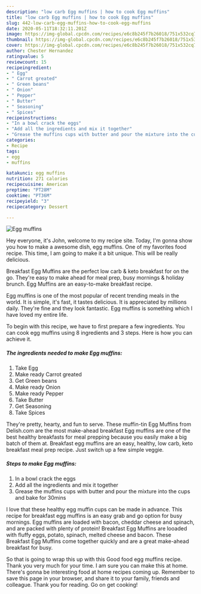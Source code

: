 ```yaml
---
description: "low carb Egg muffins | how to cook Egg muffins"
title: "low carb Egg muffins | how to cook Egg muffins"
slug: 442-low-carb-egg-muffins-how-to-cook-egg-muffins
date: 2020-05-11T18:32:11.201Z
image: https://img-global.cpcdn.com/recipes/e6c8b245f7b26018/751x532cq70/egg-muffins-recipe-main-photo.jpg
thumbnail: https://img-global.cpcdn.com/recipes/e6c8b245f7b26018/751x532cq70/egg-muffins-recipe-main-photo.jpg
cover: https://img-global.cpcdn.com/recipes/e6c8b245f7b26018/751x532cq70/egg-muffins-recipe-main-photo.jpg
author: Chester Hernandez
ratingvalue: 5
reviewcount: 15
recipeingredient:
- " Egg"
- " Carrot greated"
- " Green beans"
- " Onion"
- " Pepper"
- " Butter"
- " Seasoning"
- " Spices"
recipeinstructions:
- "In a bowl crack the eggs"
- "Add all the ingredients and mix it together"
- "Grease the muffins cups with butter and pour the mixture into the cups and bake for 30mins"
categories:
- Recipe
tags:
- egg
- muffins

katakunci: egg muffins 
nutrition: 271 calories
recipecuisine: American
preptime: "PT28M"
cooktime: "PT36M"
recipeyield: "3"
recipecategory: Dessert

---
```



![Egg muffins](https://img-global.cpcdn.com/recipes/e6c8b245f7b26018/751x532cq70/egg-muffins-recipe-main-photo.jpg)

Hey everyone, it's John, welcome to my recipe site. Today, I'm gonna show you how to make a awesome dish, egg muffins. One of my favorites food recipe. This time, I am going to make it a bit unique. This will be really delicious.

Breakfast Egg Muffins are the perfect low carb &amp; keto breakfast for on the go. They&#39;re easy to make ahead for meal prep, busy mornings &amp; holiday brunch. Egg Muffins are an easy-to-make breakfast recipe.

Egg muffins is one of the most popular of recent trending meals in the world. It is simple, it's fast, it tastes delicious. It is appreciated by millions daily. They're fine and they look fantastic. Egg muffins is something which I have loved my entire life.


To begin with this recipe, we have to first prepare a few ingredients. You can cook egg muffins using 8 ingredients and 3 steps. Here is how you can achieve it.

<!--inarticleads1-->

##### The ingredients needed to make Egg muffins:

1. Take  Egg
1. Make ready  Carrot greated
1. Get  Green beans
1. Make ready  Onion
1. Make ready  Pepper
1. Take  Butter
1. Get  Seasoning
1. Take  Spices


They&#39;re pretty, hearty, and fun to serve. These muffin-tin Egg Muffins from Delish.com are the most make-ahead breakfast Egg muffins are one of the best healthy breakfasts for meal prepping because you easily make a big batch of them at. Breakfast egg muffins are an easy, healthy, low carb, keto breakfast meal prep recipe. Just switch up a few simple veggie. 

<!--inarticleads2-->

##### Steps to make Egg muffins:

1. In a bowl crack the eggs
1. Add all the ingredients and mix it together
1. Grease the muffins cups with butter and pour the mixture into the cups and bake for 30mins


I love that these healthy egg muffin cups can be made in advance. This recipe for breakfast egg muffins is an easy grab and go option for busy mornings. Egg muffins are loaded with bacon, cheddar cheese and spinach, and are packed with plenty of protein! Breakfast Egg Muffins are looaded with fluffy eggs, potato, spinach, melted cheese and bacon. These Breakfast Egg Muffins come together quickly and are a great make-ahead breakfast for busy. 

So that is going to wrap this up with this Good food egg muffins recipe. Thank you very much for your time. I am sure you can make this at home. There's gonna be interesting food at home recipes coming up. Remember to save this page in your browser, and share it to your family, friends and colleague. Thank you for reading. Go on get cooking!
